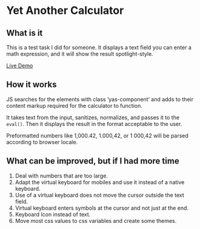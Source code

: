 # Yet Another Calculator
## What is it
This is a test task I did for someone. It displays a text field you can enter a math expression, and it will show the result spotlight-style.

[Live Demo](https://lively-sprinkles-ce7d48.netlify.app/)

## How it works
JS searches for the elements with class ‘yas-component’ and adds to their content markup required for the calculator to function.

It takes text from the input, sanitizes, normalizes, and passes it to the `eval()`. Then it displays the result in the format acceptable to the user.

Preformatted numbers like 1,000.42, 1.000,42, or 1 000,42 will be parsed according to browser locale.

## What can be improved, but if I had more time
1. Deal with numbers that are too large.
2. Adapt the virtual keyboard for mobiles and use it instead of a native keyboard.
3. Use of a virtual keyboard does not move the cursor outside the text field.
4. Virtual keyboard enters symbols at the cursor and not just at the end.
5. Keyboard Icon instead of text.
6. Move most css values to css variables and create some themes.



 
